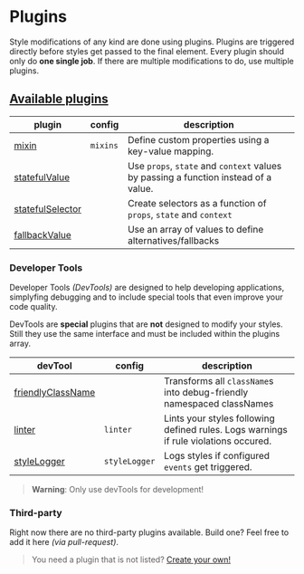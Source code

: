 # Plugins

Style modifications of any kind are done using plugins. Plugins are triggered directly before styles get passed to the final element. Every plugin should only do **one single job**. If there are multiple modifications to do, use multiple plugins.


## [Available plugins](plugins/)
| plugin | config | description |
| ------ | ------ | ------ |
| [mixin](plugins/Mixin.md) | `mixins` | Define custom properties using a key-value mapping. |
| [statefulValue](plugins/StatefulValue.md) |  | Use `props`, `state` and `context` values by passing a function instead of a value.  |
| [statefulSelector](plugins/StatefulSelector.md) |  | Create selectors as a function of `props`, `state` and `context`  |
| [fallbackValue](plugins/FallbackValue.md) |  | Use an array of values to define alternatives/fallbacks |

### Developer Tools

Developer Tools *(DevTools)* are designed to help developing applications, simplyfing debugging and to include special tools that even improve your code quality.

DevTools are **special** plugins that are **not** designed to modify your styles. Still they use the same interface and must be included within the plugins array.

| devTool | config | description |
| ------ | ------ | ------ |
| [friendlyClassName](plugins/FriendlyClassName.md) | | Transforms all `className`s into debug-friendly namespaced classNames  |
| [linter](plugins/Linter.md) | `linter` | Lints your styles following defined rules. Logs warnings if rule violations occured. |
| [styleLogger](plugins/StyleLogger.md) | `styleLogger` | Logs styles if configured `events` get triggered. |

> **Warning**: Only use devTools for development!

### Third-party
Right now there are no third-party plugins available. Build one? Feel free to add it here *(via pull-request)*.

> You need a plugin that is not listed? [Create your own!](./guides/customPlugin.md)
